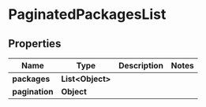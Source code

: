 

# PaginatedPackagesList

## Properties

Name | Type | Description | Notes
------------ | ------------- | ------------- | -------------
**packages** | **List&lt;Object&gt;** |  | 
**pagination** | **Object** |  | 




